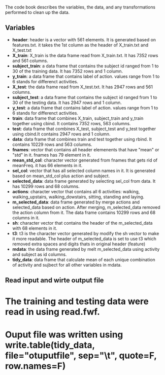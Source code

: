 

The code book describes the variables, the data, and any transformations performed to clean up the data.

## Variables

* <b>header</b>: header is a vector with 561 elements. It is generated based on features.txt. it takes the 1st column as the header of X_train.txt and X_test.txt
* <b>X_train</b>: X_train is the data frame read from X_train.txt. It has 7352 rows and 561 columns. 
* <b>subject_train</b>: a data frame that contains the subject id ranged from 1 to 30 of the training data. It has 7352 rows and 1 column.
* <b>y_train</b>: a data frame that contains label of action. values range from 1 to 6 stands for differenct activities.
* <b>X_test</b>: the data frame read from X_test.txt. It has 2947 rows and 561 columns. 
* <b>subject_test</b>: a data frame that contains the subject id ranged from 1 to 30 of the testing data. It has 2947 rows and 1 column.
* <b>y_test</b>: a data frame that contains label of action. values range from 1 to 6 stands for differenct activities.
* <b>train</b>: data frame that combines X_train, subject_train and y_train together using cbind. It contains 7352 rows, 563 columns.
* <b>test</b>: data frame that combines X_test, subject_test and y_test together using cbind.It contains 2947 rows and 1 column.
* <b>data</b>: data frame that combines train and test together using rbind. It contains 10229 rows and 563 columns.
* <b>fnames</b>: vector that contains all header elemenents that have "mean" or "std" in it. fnames has 79 element in it.
* <b>mean_std_col</b>: character vector generated from fnames that gets rid of meanFreq. it has 66 elements in it.
* <b>sel_col</b>: vector that has all selected column names in it. It is generated based on mean_std_col plus action and subject.
* <b>selected_data</b>: data frame generated by selecting sel_col from data. It has 10299 rows and 68 columns.
* <b>actions</b>: character vector that contains all 6 activities: walking, walking_upstairs, walking_dowstairs, sitting, standing and laying.
* <b>m_selected_data</b>: data frame generated by merge actions and selected_data based on action. After merging, m_selected_data removed the action column from it. The data frame contains 10299 rows and 68 columns in it.
* <b>sh</b>: character vector that contains the header of the m_selected_data with 68 elements in it.
* <b>t3</b>: t3 is the character vector generated by modify the sh vector to make it more readable. The header of m_selected_data is set to use t3 which removed extra spaces and digits thats in original header (feature)
* <b>mdata</b>: the data frame generated by melt m_selected_data using activity and subject as id columns.
* <b>tidy_data</b>: data frame that calculate mean of each unique combination of activity and sujbect for all other variables in mdata. 

## Read input and wirte output file
# The training and testing data were read in using read.fwf.
# Ouput file was written using write.table(tidy_data, file="otuputfile", sep="\t", quote=F, row.names=F) 